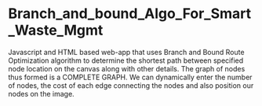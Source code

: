# Branch_and_bound_Algo_For_Smart_Waste_Mgmt
Javascript and HTML based web-app that uses Branch and Bound Route Optimization algorithm to determine the shortest path between specified node location on the canvas along with other details.
The graph of nodes thus formed is a COMPLETE GRAPH.
We can dynamically enter the number of nodes, the cost of each edge connecting the nodes and also position our nodes on the image.
